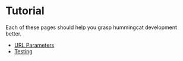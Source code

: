 
# Tutorial

Each of these pages should help you grasp hummingcat development better.

* [URL Parameters](urls.md)
* [Testing](testing.md)
